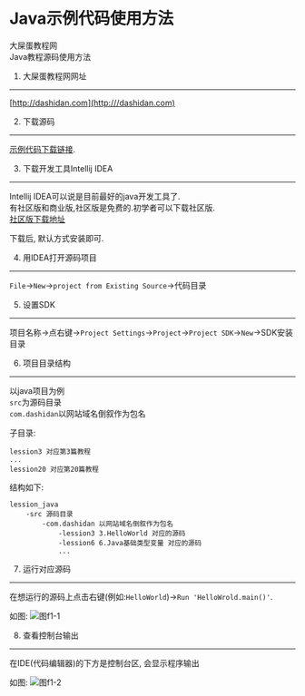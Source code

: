 Java示例代码使用方法
===

<div class="jumbotron">
<p>大屎蛋教程网<br>
   Java教程源码使用方法</p>  
</div>


1. 大屎蛋教程网网址
---

[http://dashidan.com](http:///dashidan.com)
    
2. 下载源码
---

[示例代码下载链接](https://github.com/zflh/lession_java/archive/master.zip).

3. 下载开发工具Intellij IDEA   
---

Intellij IDEA可以说是目前最好的java开发工具了.   
有社区版和商业版,社区版是免费的.初学者可以下载社区版.   
[社区版下载地址](https://download.jetbrains.com/idea/ideaIC-2017.2.3.exe)

下载后, 默认方式安装即可.

4. 用IDEA打开源码项目
---

`File`->`New`->`project from Existing Source`->代码目录

5. 设置SDK
---

项目名称->点右键->`Project Settings`->`Project`->`Project SDK`->`New`->SDK安装目录
   
6. 项目目录结构
---

以java项目为例   
`src`为源码目录   
`com.dashidan`以网站域名倒叙作为包名   

子目录:

	lession3 对应第3篇教程
	...
	lession20 对应第20篇教程

结构如下:

	lession_java
	    -src 源码目录
	        -com.dashidan 以网站域名倒叙作为包名
				-lession3 3.HelloWorld 对应的源码
				-lession6 6.Java基础类型变量 对应的源码
				...

7. 运行对应源码
---

在想运行的源码上点击右键(例如:`HelloWorld`)->`Run 'HelloWrold.main()'`.   
  

如图:
![图f1-1](http://localhost/img/java/addenda/f1-1.png)

8. 查看控制台输出
---

在IDE(代码编辑器)的下方是控制台区, 会显示程序输出

如图:
![图f1-2](http://localhost/img/java/addenda/f1-2.png)